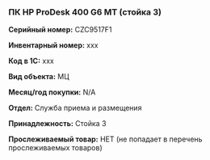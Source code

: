 ### ПК HP ProDesk 400 G6 MT (стойка 3) </br>

**Серийный номер:** CZC9517F1 </br>

**Инвентарный номер:** xxx </br>

**Код в 1С:** xxx </br> 

**Вид объекта:** МЦ

**Месяц/год покупки:** N/A </br>

**Отдел:** Служба приема и размещения </br>

**Принадлежность:** Стойка 3</br>

**Прослеживаемый товар:** НЕТ (не попадает в перечень прослеживаемых товаров)
